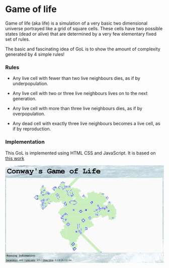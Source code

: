 # Game of life

Game of life (aka life) is a simulation of a very basic two dimensional universe portrayed like a grid of square cells. These cells have two possible states (dead or alive) that are determined by a very few elementary fixed set of rules.

The basic and fascinating idea of GoL is to show the amount of complexity generated by 4 simple rules! 

### Rules

- Any live cell with fewer than two live neighbours dies, as if by underpopulation.

- Any live cell with two or three live neighbours lives on to the next generation.

- Any live cell with more than three live neighbours dies, as if by overpopulation.

- Any dead cell with exactly three live neighbours becomes a live cell, as if by reproduction.

### Implementation

This GoL is implemented using HTML CSS and JavaScript. It is based on [this work](http://pmav.eu/)

<p align="center">
  <img src="assets/img/readme.png" width="700" title="Game of life">
</p>
